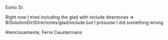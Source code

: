 Exmo Sr.

Right now I tried including the glad with include directories => $(SolutionDir)Directories/glad/include but I presume I did something wrong

Atenciosamente,
Ferre Ceustermans
